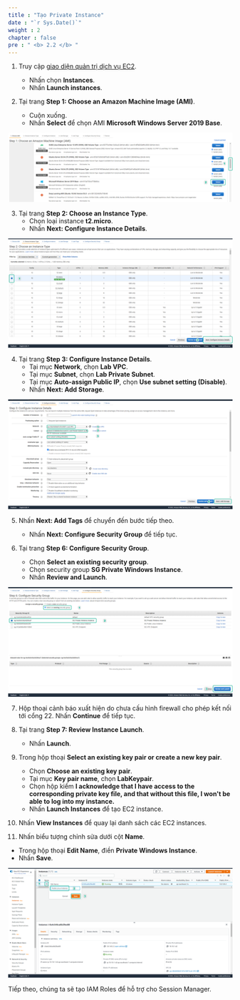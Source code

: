 ```yaml
---
title : "Tạo Private Instance"
date : "`r Sys.Date()`"
weight : 2
chapter : false
pre : " <b> 2.2 </b> "
---
```


1. Truy cập [giao diện quản trị dịch vụ EC2](https://console.aws.amazon.com/ec2/v2/home).
   - Nhấn chọn **Instances**.
   - Nhấn **Launch instances**.
  
2. Tại trang **Step 1: Choose an Amazon Machine Image (AMI)**.
   - Cuộn xuống.
   - Nhấn **Select** để chọn AMI **Microsoft Windows Server 2019 Base**.
  
![EC2](/images/2.prerequisite/034-createec2.png)

3. Tại trang **Step 2: Choose an Instance Type**.
   - Chọn loại instance **t2.micro**.
   - Nhấn **Next: Configure Instance Details**.
 
![EC2](/images/2.prerequisite/029-createec2.png)

4. Tại trang **Step 3: Configure Instance Details**.
   - Tại mục **Network**, chọn **Lab VPC**.
   - Tại mục **Subnet**, chọn **Lab Private Subnet**.
   - Tại mục **Auto-assign Public IP**, chọn **Use subnet setting (Disable)**.
   - Nhấn **Next: Add Storage**.

![EC2](/images/2.prerequisite/035-createec2.png)

5. Nhấn **Next: Add Tags** để chuyển đến bước tiếp theo.
   - Nhấn **Next: Configure Security Group** để tiếp tục.

6. Tại trang **Step 6: Configure Security Group**.
   - Chọn **Select an existing security group**.
   - Chọn security group **SG Private Windows Instance**.
   - Nhấn **Review and Launch**.

![EC2](/images/2.prerequisite/036-createec2.png)

7. Hộp thoại cảnh báo xuất hiện do chưa cấu hình firewall cho phép kết nối tới cổng 22. Nhấn **Continue** để tiếp tục.

8. Tại trang **Step 7: Review Instance Launch**.
   - Nhấn **Launch**.

9. Trong hộp thoại **Select an existing key pair or create a new key pair**.
   - Chọn **Choose an existing key pair**.
   - Tại mục **Key pair name**, chọn **LabKeypair**.
   - Chọn hộp kiểm **I acknowledge that I have access to the corresponding private key file, and that without this file, I won't be able to log into my instance.**
   - Nhấn **Launch Instances** để tạo EC2 instance.

10. Nhấn **View Instances** để quay lại danh sách các EC2 instances.

11. Nhấn biểu tượng chỉnh sửa dưới cột **Name**.
   - Trong hộp thoại **Edit Name**, điền **Private Windows Instance**.
   - Nhấn **Save**.

![EC2](/images/2.prerequisite/033-createec2.png)

Tiếp theo, chúng ta sẽ tạo IAM Roles để hỗ trợ cho Session Manager.
